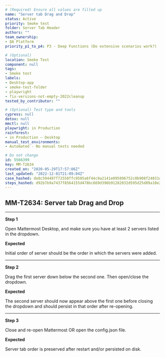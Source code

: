 ```yaml
---
# (Required) Ensure all values are filled up
name: "Server tab Drag and Drop"
status: Active
priority: Smoke test
folder: Server Tab Header
authors: ""
team_ownership:
- QA Platform
priority_p1_to_p4: P3 - Deep Functions (Do extensive scenarios work?)

# (Optional)
location: Smoke Test
component: null
tags:
- Smoke test
labels:
- Desktop-app
- smoke-test-folder
- playwright
- fix-versions-not-empty-2022cleanup
tested_by_contributor: ""

# (Optional) Test type and tools
cypress: null
detox: null
mmctl: null
playwright: in Production
rainforest:
- in Production — Desktop
manual_test_environments:
- Automated - No manual tests needed

# Do not change
id: 5566399
key: MM-T2634
created_on: "2020-05-29T17:57:06Z"
last_updated: "2022-12-01T21:09:04Z"
case_hashed: de8c594497f72550ffc9505a6f44c9a2141e095896752c0b908f24031d3ee79e3afd3aa7946c52d55f716468f621c474
steps_hashed: d92b7b9a7437f8564155d478bc669d396b91282032d595d25d89a10e255cbeeef6e09f127ff3ae541378c61322ea41c9
---
```


<!-- (Auto-generated) Based on frontmatter's "key" and "name" -->

## MM-T2634: Server tab Drag and Drop

---

**Step 1**

Open Mattermost Desktop, and make sure you have at least 2 servers listed in the dropdown.

**Expected**

Initial order of server should be the order in which the servers were added.

---

**Step 2**

Drag the first server down below the second one. Then open/close the dropdown.

**Expected**

The second server should now appear above the first one before closing the dropdown and should persist in that order after re-opening.

---

**Step 3**

Close and re-open Mattermost OR open the config.json file.

**Expected**

Server tab order is preserved after restart and/or persisted on disk.
